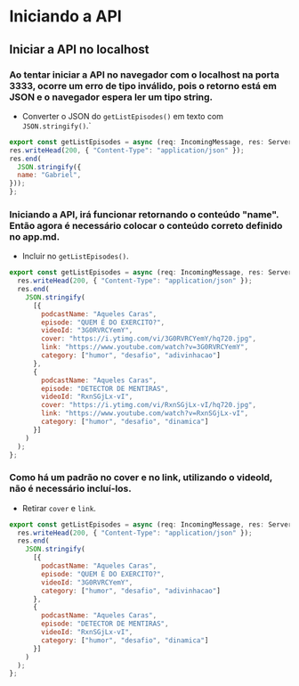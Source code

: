# Iniciando a API

## Iniciar a API no localhost

### Ao tentar iniciar a API no navegador com o localhost na porta 3333, ocorre um erro de tipo inválido, pois o retorno está em JSON e o navegador espera ler um tipo string.

  - Converter o JSON do `getListEpisodes()` em texto com `JSON.stringify()`.`

  ```js
  export const getListEpisodes = async (req: IncomingMessage, res: ServerResponse) => {
  res.writeHead(200, { "Content-Type": "application/json" });
  res.end(
    JSON.stringify({
    name: "Gabriel",
  }));
  };
  ```

### Iniciando a API, irá funcionar retornando o conteúdo "name". Então agora é necessário colocar o conteúdo correto definido no app.md.

  - Incluir no `getListEpisodes()`.

  ```js
  export const getListEpisodes = async (req: IncomingMessage, res: ServerResponse) => {
    res.writeHead(200, { "Content-Type": "application/json" });
    res.end(
      JSON.stringify(
        [{
          podcastName: "Aqueles Caras",
          episode: "QUEM É DO EXERCITO?",
          videoId: "3G0RVRCYemY",
          cover: "https://i.ytimg.com/vi/3G0RVRCYemY/hq720.jpg",
          link: "https://www.youtube.com/watch?v=3G0RVRCYemY",
          category: ["humor", "desafio", "adivinhacao"]
        },
        {
          podcastName: "Aqueles Caras",
          episode: "DETECTOR DE MENTIRAS",
          videoId: "RxnSGjLx-vI",
          cover: "https://i.ytimg.com/vi/RxnSGjLx-vI/hq720.jpg",
          link: "https://www.youtube.com/watch?v=RxnSGjLx-vI",
          category: ["humor", "desafio", "dinamica"]
        }]
      )
    );
  };
  ```

### Como há um padrão no cover e no link, utilizando o videoId, não é necessário incluí-los.

  - Retirar `cover` e `link`.

  ```js
  export const getListEpisodes = async (req: IncomingMessage, res: ServerResponse) => {
    res.writeHead(200, { "Content-Type": "application/json" });
    res.end(
      JSON.stringify(
        [{
          podcastName: "Aqueles Caras",
          episode: "QUEM É DO EXERCITO?",
          videoId: "3G0RVRCYemY",
          category: ["humor", "desafio", "adivinhacao"]
        },
        {
          podcastName: "Aqueles Caras",
          episode: "DETECTOR DE MENTIRAS",
          videoId: "RxnSGjLx-vI",
          category: ["humor", "desafio", "dinamica"]
        }]
      )
    );
  };
  ```
